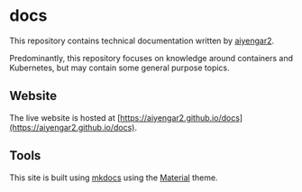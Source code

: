 # docs

This repository contains technical documentation written by [aiyengar2](https://github.com/aiyengar2).

Predominantly, this repository focuses on knowledge around containers and Kubernetes, but may contain some general purpose topics.

## Website

The live website is hosted at [https://aiyengar2.github.io/docs](https://aiyengar2.github.io/docs).

## Tools

This site is built using [mkdocs](https://www.mkdocs.org) using the [Material](https://squidfunk.github.io/mkdocs-material/) theme.
